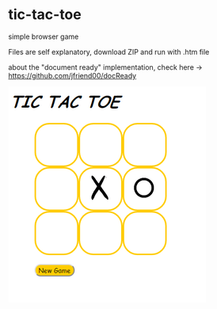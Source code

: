 # tic-tac-toe
simple browser game 

Files are self explanatory, download ZIP and run with .htm file

about the "document ready" implementation, check here -> https://github.com/jfriend00/docReady 

![game screenshot](/screen.png?raw=true "Screenshot")
